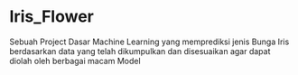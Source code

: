 # Iris_Flower
Sebuah Project Dasar Machine Learning yang memprediksi jenis Bunga Iris berdasarkan data yang telah dikumpulkan dan disesuaikan agar dapat diolah oleh berbagai macam Model
